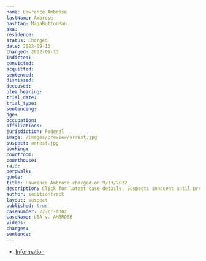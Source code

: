 ```yaml
---
name: Lawrence Ambrose
lastName: Ambrose
hashtag: MagaButtonMan
aka:
residence:
status: Charged
date: 2022-09-13
charged: 2022-09-13
indicted:
convicted:
acquitted:
sentenced:
dismissed:
deceased:
plea_hearing:
trial_date:
trial_type:
sentencing:
age:
occupation:
affiliations:
jurisdiction: Federal
image: /images/preview/arrest.jpg
suspect: arrest.jpg
booking:
courtroom:
courthouse:
raid:
perpwalk:
quote:
title: Lawrence Ambrose charged on 9/13/2022
description: Click for latest case details. Suspects innocent until proven guilty.
author: seditiontrack
layout: suspect
published: true
caseNumber: 22-cr-0302
caseName: USA v. AMBROSE
videos:
charges:
sentence:
---
```

- [Information](https://storage.courtlistener.com/recap/gov.uscourts.dcd.247234/gov.uscourts.dcd.247234.1.0.pdf)
